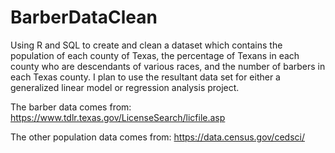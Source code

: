 # BarberDataClean

Using R and SQL to create and clean a dataset which contains the population of each county of Texas, the percentage of Texans in each county who are descendants of various races, and the number of barbers in each Texas county. I plan to use the resultant data set for either a generalized linear model or regression analysis project. 

The barber data comes from: https://www.tdlr.texas.gov/LicenseSearch/licfile.asp

The other population data comes from: https://data.census.gov/cedsci/
